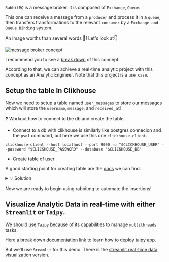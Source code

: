 

``RabbitMQ`` is a message broker. It is composed of ````Exchange````, ``Queue``.

This one can receive a message from a ``producer`` and process it in a ``queue``, then transfers transformations to the relevant ``consumer`` by a ``Exchange and Queue Binding`` system.

An image worths than several words 🙂! Let's look at👇

![message broker concept](https://www.cloudamqp.com/img/blog/exchanges-bidings-routing-keys.png)


I recommend you to see a [break down](https://www.cloudamqp.com/blog/part1-rabbitmq-for-beginners-what-is-rabbitmq.html) of this concept.

According to that, we can achieve a real-time analytic project with this concept as an Analytic Engineer.
Note that this project is a ``use case``.

## Setup the table In Clikhouse

Now we need to setup a table named `user_messages` to store our messages which will store
the `username`, `message`, and `received_at`!

❓ Workout how to connect to the db and create the table
- Connect to a db with clikhouse is similarly like postgres connecion and the `psql` command, but here we use this one ``clickhouse-client``.

````
clickhouse-client --host localhost --port 9000 -u "$CLICKHOUSE_USER" --password "$CLICKHOUSE_PASSWORD" --database "$CLICKHOUSE_DB"
````
- Create table of user

A good starting point for creating table are the [docs](https://clickhouse.com/docs/en/sql-reference/statements/create/table) we can find.

<details>
<summary markdown='span'>💡 Solution </summary>

```sql
CREATE TABLE IF NOT EXISTS chat.user_messages (
    username String,
    message String,
    received_at DateTime
) ENGINE = MergeTree() ORDER BY received_at
```

</details>

Now we are ready to begin using rabbitmq to automate the insertions!


## Visualize Analytic Data in real-time with either ``Streamlit`` or ``Taipy``.

We should use ``Taipy`` because of its capabilities to manage ``multithreads`` tasks.

Here a break down [documentation link](https://docs.taipy.io/en/latest/userman/run-deploy/deploy/docker/) to learn how to deploy taipy app.

But we'll use ``Sreamlit`` for this demo.
There is the [streamlit real-time data](https://blog.streamlit.io/how-to-build-a-real-time-live-dashboard-with-streamlit/) visualization version.
